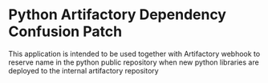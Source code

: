 # Python Artifactory Dependency Confusion Patch

This application is intended to be used together with Artifactory webhook to reserve name in the python public repository when new python libraries are deployed to the internal artifactory repository